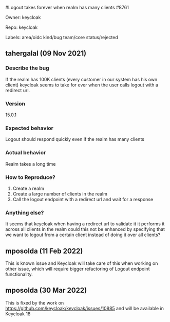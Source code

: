 #Logout takes forever when realm has many clients #8761

Owner: keycloak

Repo: keycloak

Labels: area/oidc kind/bug team/core status/rejected 

## tahergalal (09 Nov 2021)

### Describe the bug

If the realm has 100K clients (every customer in our system has his own client) keycloak seems to take for ever when the user calls logout with a redirect url.

### Version

15.0.1

### Expected behavior

Logout should respond quickly even if the realm has many clients


### Actual behavior

Realm takes a long time

### How to Reproduce?

1. Create a realm
2. Create a large number of clients in the realm
3. Call the logout endpoint with a redirect url and wait for a response

### Anything else?

It seems that keycloak when having a redirect url to validate it it performs it across all clients in the realm could this not be enhanced by specifying that we want to logout from a certain client instead of doing it over all clients?

## mposolda (11 Feb 2022)

This is known issue and Keycloak will take care of this when working on other issue, which will require bigger refactoring of Logout endpoint functionality.

## mposolda (30 Mar 2022)

This is fixed by the work on https://github.com/keycloak/keycloak/issues/10885 and will be available in Keycloak 18

